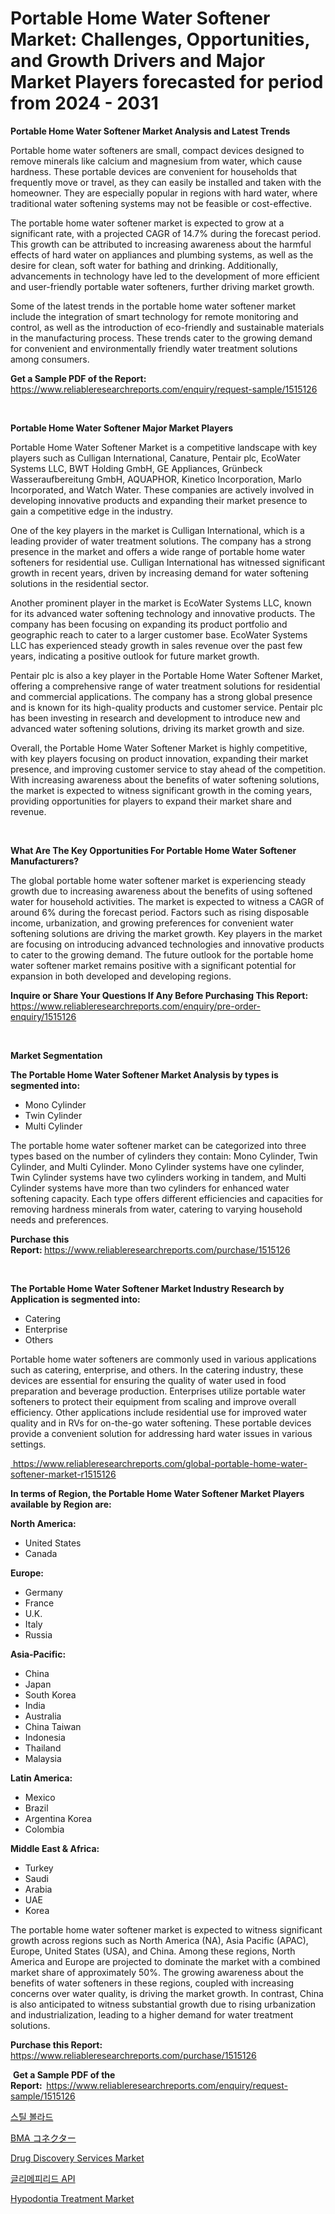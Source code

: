 <p><h1>Portable Home Water Softener Market: Challenges, Opportunities, and Growth Drivers and Major Market Players forecasted for period from 2024 - 2031</h1></p><p><strong>Portable Home Water Softener Market Analysis and Latest Trends</strong></p>
<p><p>Portable home water softeners are small, compact devices designed to remove minerals like calcium and magnesium from water, which cause hardness. These portable devices are convenient for households that frequently move or travel, as they can easily be installed and taken with the homeowner. They are especially popular in regions with hard water, where traditional water softening systems may not be feasible or cost-effective.</p><p>The portable home water softener market is expected to grow at a significant rate, with a projected CAGR of 14.7% during the forecast period. This growth can be attributed to increasing awareness about the harmful effects of hard water on appliances and plumbing systems, as well as the desire for clean, soft water for bathing and drinking. Additionally, advancements in technology have led to the development of more efficient and user-friendly portable water softeners, further driving market growth.</p><p>Some of the latest trends in the portable home water softener market include the integration of smart technology for remote monitoring and control, as well as the introduction of eco-friendly and sustainable materials in the manufacturing process. These trends cater to the growing demand for convenient and environmentally friendly water treatment solutions among consumers.</p></p>
<p><strong>Get a Sample PDF of the Report:&nbsp;</strong> <a href="https://www.reliableresearchreports.com/enquiry/request-sample/1515126">https://www.reliableresearchreports.com/enquiry/request-sample/1515126</a></p>
<p>&nbsp;</p>
<p><strong>Portable Home Water Softener Major Market Players</strong></p>
<p><p>Portable Home Water Softener Market is a competitive landscape with key players such as Culligan International, Canature, Pentair plc, EcoWater Systems LLC, BWT Holding GmbH, GE Appliances, Grünbeck Wasseraufbereitung GmbH, AQUAPHOR, Kinetico Incorporation, Marlo Incorporated, and Watch Water. These companies are actively involved in developing innovative products and expanding their market presence to gain a competitive edge in the industry.</p><p>One of the key players in the market is Culligan International, which is a leading provider of water treatment solutions. The company has a strong presence in the market and offers a wide range of portable home water softeners for residential use. Culligan International has witnessed significant growth in recent years, driven by increasing demand for water softening solutions in the residential sector.</p><p>Another prominent player in the market is EcoWater Systems LLC, known for its advanced water softening technology and innovative products. The company has been focusing on expanding its product portfolio and geographic reach to cater to a larger customer base. EcoWater Systems LLC has experienced steady growth in sales revenue over the past few years, indicating a positive outlook for future market growth.</p><p>Pentair plc is also a key player in the Portable Home Water Softener Market, offering a comprehensive range of water treatment solutions for residential and commercial applications. The company has a strong global presence and is known for its high-quality products and customer service. Pentair plc has been investing in research and development to introduce new and advanced water softening solutions, driving its market growth and size.</p><p>Overall, the Portable Home Water Softener Market is highly competitive, with key players focusing on product innovation, expanding their market presence, and improving customer service to stay ahead of the competition. With increasing awareness about the benefits of water softening solutions, the market is expected to witness significant growth in the coming years, providing opportunities for players to expand their market share and revenue.</p></p>
<p>&nbsp;</p>
<p><strong>What Are The Key Opportunities For Portable Home Water Softener Manufacturers?</strong></p>
<p><p>The global portable home water softener market is experiencing steady growth due to increasing awareness about the benefits of using softened water for household activities. The market is expected to witness a CAGR of around 6% during the forecast period. Factors such as rising disposable income, urbanization, and growing preferences for convenient water softening solutions are driving the market growth. Key players in the market are focusing on introducing advanced technologies and innovative products to cater to the growing demand. The future outlook for the portable home water softener market remains positive with a significant potential for expansion in both developed and developing regions.</p></p>
<p><strong>Inquire or Share Your Questions If Any Before Purchasing This Report:</strong> <a href="https://www.reliableresearchreports.com/enquiry/pre-order-enquiry/1515126">https://www.reliableresearchreports.com/enquiry/pre-order-enquiry/1515126</a></p>
<p>&nbsp;</p>
<p><strong>Market Segmentation</strong></p>
<p><strong>The Portable Home Water Softener Market Analysis by types is segmented into:</strong></p>
<p><ul><li>Mono Cylinder</li><li>Twin Cylinder</li><li>Multi Cylinder</li></ul></p>
<p><p>The portable home water softener market can be categorized into three types based on the number of cylinders they contain: Mono Cylinder, Twin Cylinder, and Multi Cylinder. Mono Cylinder systems have one cylinder, Twin Cylinder systems have two cylinders working in tandem, and Multi Cylinder systems have more than two cylinders for enhanced water softening capacity. Each type offers different efficiencies and capacities for removing hardness minerals from water, catering to varying household needs and preferences.</p></p>
<p><strong>Purchase this Report:&nbsp;</strong><a href="https://www.reliableresearchreports.com/purchase/1515126">https://www.reliableresearchreports.com/purchase/1515126</a></p>
<p>&nbsp;</p>
<p><strong>The Portable Home Water Softener Market Industry Research by Application is segmented into:</strong></p>
<p><ul><li>Catering</li><li>Enterprise</li><li>Others</li></ul></p>
<p><p>Portable home water softeners are commonly used in various applications such as catering, enterprise, and others. In the catering industry, these devices are essential for ensuring the quality of water used in food preparation and beverage production. Enterprises utilize portable water softeners to protect their equipment from scaling and improve overall efficiency. Other applications include residential use for improved water quality and in RVs for on-the-go water softening. These portable devices provide a convenient solution for addressing hard water issues in various settings.</p></p>
<p><a href="https://www.reliableresearchreports.com/global-portable-home-water-softener-market-r1515126">&nbsp;https://www.reliableresearchreports.com/global-portable-home-water-softener-market-r1515126</a></p>
<p><strong>In terms of Region, the Portable Home Water Softener Market Players available by Region are:</strong></p>
<p>
    <p> <strong> North America: </strong>
        <ul>
            <li>United States</li>
            <li>Canada</li>
        </ul>
        </p> 
    <p> <strong> Europe: </strong>
        <ul>
            <li>Germany</li>
            <li>France</li>
            <li>U.K.</li>
            <li>Italy</li>
            <li>Russia</li>
        </ul>
        </p> 
    <p> <strong> Asia-Pacific: </strong>
        <ul>
            <li>China</li>
            <li>Japan</li>
            <li>South Korea</li>
            <li>India</li>
            <li>Australia</li>
            <li>China Taiwan</li>
            <li>Indonesia</li>
            <li>Thailand</li>
            <li>Malaysia</li>
        </ul>
        </p> 
    <p> <strong> Latin America: </strong>
        <ul>
            <li>Mexico</li>
            <li>Brazil</li>
            <li>Argentina Korea</li>
            <li>Colombia</li>
        </ul>
        </p> 
    <p> <strong> Middle East & Africa: </strong>
        <ul>
            <li>Turkey</li>
            <li>Saudi</li>
            <li>Arabia</li>
            <li>UAE</li>
            <li>Korea</li>
        </ul>
    </p>
    </p>
<p><p>The portable home water softener market is expected to witness significant growth across regions such as North America (NA), Asia Pacific (APAC), Europe, United States (USA), and China. Among these regions, North America and Europe are projected to dominate the market with a combined market share of approximately 50%. The growing awareness about the benefits of water softeners in these regions, coupled with increasing concerns over water quality, is driving the market growth. In contrast, China is also anticipated to witness substantial growth due to rising urbanization and industrialization, leading to a higher demand for water treatment solutions.</p></p>
<p><strong>Purchase this Report: </strong><a href="https://www.reliableresearchreports.com/purchase/1515126">https://www.reliableresearchreports.com/purchase/1515126</a></p>
<p>&nbsp;<strong>Get a Sample PDF of the Report:&nbsp;&nbsp;</strong><a href="https://www.reliableresearchreports.com/enquiry/request-sample/1515126">https://www.reliableresearchreports.com/enquiry/request-sample/1515126</a></p>
<p><strong></strong></p>
<p><p><a href="https://github.com/vs10l4sfg5c/Market-Research-Report-List-1/blob/main/585991141972.md">스틸 볼라드</a></p><p><a href="https://medium.com/@byroalenzuela76845/bma%E3%82%B3%E3%83%8D%E3%82%AF%E3%82%BF%E5%B8%82%E5%A0%B4-%E5%B8%82%E5%A0%B4cagr-%E5%B8%82%E5%A0%B4%E5%8B%95%E5%90%91-%E6%88%90%E9%95%B7%E6%88%A6%E7%95%A5%E3%81%AB%E9%96%A2%E3%81%99%E3%82%8B%E6%B4%9E%E5%AF%9F-2f693499a559">BMA コネクター</a></p><p><a href="https://www.linkedin.com/pulse/drug-discovery-services-market-exploring-share-trends-future-464fc?trackingId=2C%2FnkQNoWYulG6UdIuWiPA%3D%3D">Drug Discovery Services Market</a></p><p><a href="https://medium.com/@joeyjohns20/%EA%B8%80%EB%A6%AC%EB%A9%94%ED%94%BC%EB%9D%BC%EC%9D%B4%EB%93%9C-api-%EC%8B%9C%EC%9E%A5-%EC%A7%80%ED%91%9C-%ED%95%B4%EB%8F%85-%EC%8B%9C%EC%9E%A5-%EC%A0%90%EC%9C%A0%EC%9C%A8-%ED%8A%B8%EB%A0%8C%EB%93%9C-%EB%B0%8F-%EC%84%B1%EC%9E%A5-%ED%8C%A8%ED%84%B4-b955980902f5">글리메피리드 API</a></p><p><a href="https://www.linkedin.com/pulse/hypodontia-treatment-market-size-trends-complete-industry-hfgbc?trackingId=YbN4%2F0wJcqMzv7cMcCSZug%3D%3D">Hypodontia Treatment Market</a></p></p>